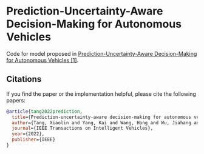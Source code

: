 # Prediction-Uncertainty-Aware Decision-Making for Autonomous Vehicles

Code for model proposed in [Prediction-Uncertainty-Aware Decision-Making for Autonomous Vehicles [1]](https://ieeexplore.ieee.org/abstract/document/9815528/?casa_token=iHJ2dJJhV5AAAAAA:CCBb_sj8AcCYjP13GycxtnG0x_k0j_CMm4UYkHB1Fl_eNmKbzkEuBdtCW4nk6EYRQSET4aPHxWQ).
## Citations
If you find the paper or the implementation helpful, please cite the following papers:
```bib
@article{tang2022prediction,
  title={Prediction-uncertainty-aware decision-making for autonomous vehicles},
  author={Tang, Xiaolin and Yang, Kai and Wang, Hong and Wu, Jiahang and Qin, Yechen and Yu, Wenhao and Cao, Dongpu},
  journal={IEEE Transactions on Intelligent Vehicles},
  year={2022},
  publisher={IEEE}
}
```
